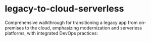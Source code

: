 # legacy-to-cloud-serverless
Comprehensive walkthrough for transitioning a legacy app from on-premises to the cloud, emphasizing modernization and serverless platforms, with integrated DevOps practices:
